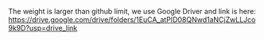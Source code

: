 The weight is larger than github limit, we use Google Driver and link is here: https://drive.google.com/drive/folders/1EuCA_atPID08QNwd1aNCjZwLLJco9k9D?usp=drive_link
